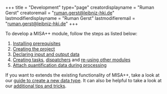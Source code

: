 +++
title = "Development"
type="page"
creatordisplayname = "Ruman Gerst"
creatoremail = "ruman.gerst@leibniz-hki.de"
lastmodifierdisplayname = "Ruman Gerst"
lastmodifieremail = "ruman.gerst@leibniz-hki.de"
+++

To develop a MISA++ module, follow the steps as listed below:

1. [Installing prerequisites](prerequisites)
2. [Creating the project](development-environment)
3. [Declaring input and output data](declaring-data)
4. [Creating tasks](creating-tasks), [dispatchers](creating-dispatchers) and [re-using other modules](dispatching-submodules)
5. [Attach quantification data during processing](attaching-data)

If you want to extends the existing functionality of MISA++, take a
look at our [guide to create a new data type](creating-caches).
It can also be helpful to take a look at our [additional tips and tricks](tips).
